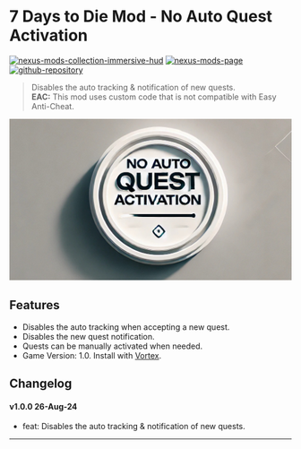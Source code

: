 [//]: # (DO NOT EDIT: This file has been autogenerated, any changes will be overwritten)
# 7 Days to Die Mod - No Auto Quest Activation
[![nexus-mods-collection-immersive-hud](https://img.shields.io/badge/Nexus%20Mods%20Collection-Immersive%20HUD%20-orange?style=flat-square&logo=spinrilla)](https://next.nexusmods.com/7daystodie/collections/epfqzi) [![nexus-mods-page](https://img.shields.io/badge/Nexus%20Mod-No%20Auto%20Quest%20Activation%20-orange?style=flat-square&logo=spinrilla)](https://www.nexusmods.com/7daystodie/mods/5925) [![github-repository](https://img.shields.io/badge/GitHub-Repository-green?style=flat-square&logo=github)](https://github.com/rdok/7dtd_mod_no_auto_quest_activation)

> Disables the auto tracking & notification of new quests.  
> **EAC:** This mod uses custom code that is not compatible with Easy Anti-Cheat.
 
[![No Auto Quest Activation](https://raw.githubusercontent.com/rdok/7dtd_mod_no_auto_quest_activation/main/documentation/showcase.jpg?v=1)](https://www.nexusmods.com/7daystodie/mods/5925)

## Features
- Disables the auto tracking when accepting a new quest.
- Disables the new quest notification.
- Quests can be manually activated when needed.
- Game Version: 1.0. Install with [Vortex](https://www.nexusmods.com/about/vortex/).
   
## Changelog
#### v1.0.0 26-Aug-24
- feat: Disables the auto tracking & notification of new quests.  

***

[//]: # (DO NOT EDIT: This file has been autogenerated, any changes will be overwritten)

